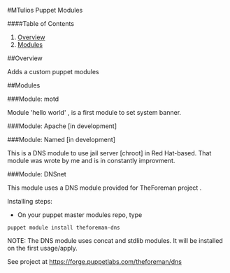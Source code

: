 #MTulios Puppet Modules

####Table of Contents

1. [Overview](#overview)
2. [Modules](#modules)

##Overview

Adds a custom puppet modules

##Modules

###Module: motd

Module 'hello world' , is a first module to set system banner.

###Module: Apache
[in development]


###Module: Named
[in development]

This is a DNS module to use jail server [chroot] in Red Hat-based. That module was wrote by me and is in constantly improvment.


###Module: DNSnet

This module uses a DNS module provided for TheForeman project .

Installing steps:
 * On your puppet master modules repo, type

 ~~~
 puppet module install theforeman-dns 
 ~~~

NOTE: The DNS module uses concat and stdlib modules. It will be installed on the first usage/apply.

See project at https://forge.puppetlabs.com/theforeman/dns

